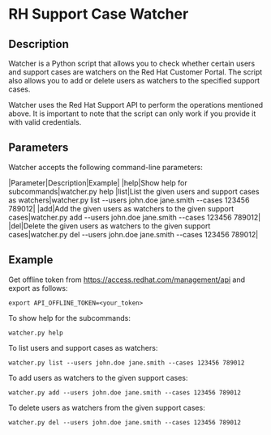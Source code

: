 # RH Support Case Watcher

## Description

Watcher is a Python script that allows you to check whether certain users and support cases are watchers on the Red Hat Customer Portal. The script also allows you to add or delete users as watchers to the specified support cases.

Watcher uses the Red Hat Support API to perform the operations mentioned above. It is important to note that the script can only work if you provide it with valid credentials.

## Parameters

Watcher accepts the following command-line parameters:

|Parameter|Description|Example|
|help|Show help for subcommands|watcher.py help
|list|List the given users and support cases as watchers|watcher.py list --users john.doe jane.smith --cases 123456 789012|
|add|Add the given users as watchers to the given support cases|watcher.py add --users john.doe jane.smith --cases 123456 789012|
|del|Delete the given users as watchers to the given support cases|watcher.py del --users john.doe jane.smith --cases 123456 789012|

## Example

Get offline token from https://access.redhat.com/management/api and export as follows:
```
export API_OFFLINE_TOKEN=<your_token>
```

To show help for the subcommands:
```
watcher.py help
```

To list users and support cases as watchers:
```
watcher.py list --users john.doe jane.smith --cases 123456 789012
```

To add users as watchers to the given support cases:
```
watcher.py add --users john.doe jane.smith --cases 123456 789012
```

To delete users as watchers from the given support cases:
```
watcher.py del --users john.doe jane.smith --cases 123456 789012
```
